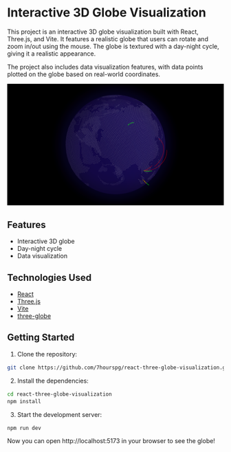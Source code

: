 # Interactive 3D Globe Visualization

This project is an interactive 3D globe visualization built with React, Three.js, and Vite. It features a realistic globe that users can rotate and zoom in/out using the mouse. The globe is textured with a day-night cycle, giving it a realistic appearance. 

The project also includes data visualization features, with data points plotted on the globe based on real-world coordinates.

![Screenshot of the globe](src\files\globe-img.png) 

## Features

- Interactive 3D globe
- Day-night cycle
- Data visualization

## Technologies Used

- [React](https://reactjs.org/)
- [Three.js](https://threejs.org/)
- [Vite](https://vitejs.dev/)
- [three-globe](https://www.npmjs.com/package/three-globe)

## Getting Started

1. Clone the repository:

```bash
git clone https://github.com/7hourspg/react-three-globe-visualization.git
```

2. Install the dependencies:

```bash
cd react-three-globe-visualization
npm install
```
3. Start the development server:

```bash
npm run dev
```

Now you can open http://localhost:5173 in your browser to see the globe!

